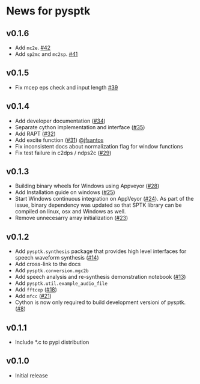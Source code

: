 # News for pysptk

## v0.1.6

- Add `mc2e`. [#42]
- Add `sp2mc` and `mc2sp`. [#41]

## v0.1.5

- Fix mcep eps check and input length [#39]

## v0.1.4

- Add developer documentation ([#34])
- Separate cython implementation and interface ([#35])
- Add RAPT ([#32])
- Add excite function ([#31]) [@jfsantos](https://github.com/jfsantos)
- Fix inconsistent docs about normalization flag for window functions
- Fix test failure in c2dps / ndps2c ([#29])

## v0.1.3

- Building binary wheels for Windows using Appveyor ([#28])
- Add Installation guide on windows ([#25])
- Start Windows continuous integration on AppVeyor ([#24]). As part of the issue, binary dependency was updated so that SPTK library can be compiled on linux, osx and Windows as well.
- Remove unnecesarry array initialization ([#23])

## v0.1.2

- Add `pysptk.synthesis` package that provides high level interfaces for speech waveform synthesis ([#14])
- Add cross-link to the docs
- Add `pysptk.conversion.mgc2b`
- Add speech analysis and re-synthesis demonstration notebook ([#13])
- Add `pysptk.util.example_audio_file`
- Add `fftcep` ([#18])
- Add `mfcc` ([#21])
- Cython is now only required to build development versioni of pysptk. ([#8])

## v0.1.1

- Include *.c to pypi distribution

## v0.1.0

- Initial release

[#8]: https://github.com/r9y9/pysptk/issues/8
[#13]: https://github.com/r9y9/pysptk/issues/13
[#14]: https://github.com/r9y9/pysptk/pull/14
[#18]: https://github.com/r9y9/pysptk/issues/18
[#21]: https://github.com/r9y9/pysptk/pull/21
[#23]: https://github.com/r9y9/pysptk/pull/23
[#24]: https://github.com/r9y9/pysptk/pull/24
[#25]: https://github.com/r9y9/pysptk/issues/25
[#28]: https://github.com/r9y9/pysptk/pull/28
[#29]: https://github.com/r9y9/pysptk/issues/29
[#31]: https://github.com/r9y9/pysptk/pull/31
[#32]: https://github.com/r9y9/pysptk/pull/32
[#34]: https://github.com/r9y9/pysptk/issues/34
[#35]: https://github.com/r9y9/pysptk/pull/35
[#39]: https://github.com/r9y9/pysptk/pull/39
[#41]: https://github.com/r9y9/pysptk/pull/41
[#42]: https://github.com/r9y9/pysptk/pull/42

